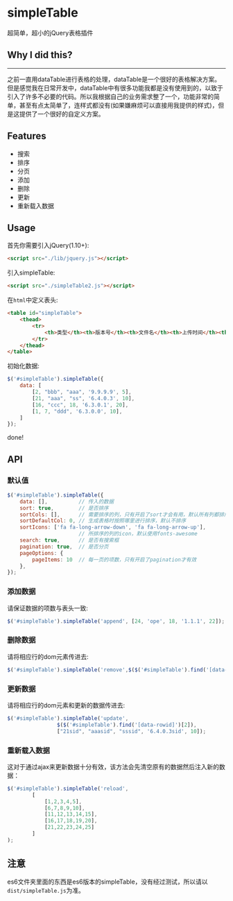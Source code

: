 # simpleTable
超简单，超小的jQuery表格插件

## Why I did this?
---
之前一直用dataTable进行表格的处理，dataTable是一个很好的表格解决方案。但是感觉我在日常开发中，dataTable中有很多功能我都是没有使用到的，以致于引入了许多不必要的代码。所以我根据自己的业务需求整了一个，功能非常的简单，甚至有点太简单了，连样式都没有(如果嫌麻烦可以直接用我提供的样式)，但是这提供了一个很好的自定义方案。

## Features

* 搜索
* 排序
* 分页
* 添加
* 删除
* 更新
* 重新载入数据

## Usage

首先你需要引入jQuery(1.10+):

```html
<script src="./lib/jquery.js"></script>
```

引入simpleTable:

```html
<script src="./simpleTable2.js"></script>
```

在`html`中定义表头:

```html
<table id="simpleTable">
    <thead>
        <tr>
            <th>类型</th><th>版本号</th><th>文件名</th><th>上传时间</th><th>操作</th>
        </tr>
    </thead>
</table>
```

初始化数据:

```js
$('#simpleTable').simpleTable({
    data: [
        [2, "bbb", "aaa", '9.9.9.9', 5],
        [21, "aaa", "ss", '6.4.0.3', 10],
        [16, "ccc", 18, '6.3.0.1', 20],
        [1, 7, "ddd", '6.3.0.0', 10],
    ]
});
```
done!

## API

### 默认值

```js
$('#simpleTable').simpleTable({
    data: [],          // 传入的数据
    sort: true,        // 是否排序
    sortCols: [],      // 需要排序的列，只有开启了sort才会有用，默认所有列都排序。传进去的应该是一个布尔值的数组，数组大小应与表头一致
    sortDefaultCol: 0, // 生成表格时按照哪里进行排序，默认不排序
    sortIcons: ['fa fa-long-arrow-down', 'fa fa-long-arrow-up'],
                       // 所排序的列的icon，默认使用fonts-awesome
    search: true,      // 是否有搜索框
    pagination: true,  // 是否分页
    pageOptions: {
        pageItems: 10  // 每一页的项数，只有开启了pagination才有效
    },
});
```

### 添加数据
请保证数据的项数与表头一致:

```js
$('#simpleTable').simpleTable('append', [24, 'ope', 18, '1.1.1', 22]);
```

### 删除数据
请将相应行的dom元素传进去:

```js
$('#simpleTable').simpleTable('remove',$($('#simpleTable').find('[data-rowid]')[2]));
```

### 更新数据
请将相应行的dom元素和更新的数据传进去:

```js
$('#simpleTable').simpleTable('update',
                $($('#simpleTable').find('[data-rowid]')[2]),
                ["21sid", "aaasid", "sssid", '6.4.0.3sid', 10]);
```

### 重新载入数据
这对于通过ajax来更新数据十分有效，该方法会先清空原有的数据然后注入新的数据：

```js
$('#simpleTable').simpleTable('reload',
        [
            [1,2,3,4,5],
            [6,7,8,9,10],
            [11,12,13,14,15],
            [16,17,18,19,20],
            [21,22,23,24,25]
        ]
);
```

## 注意
es6文件夹里面的东西是es6版本的simpleTable，没有经过测试，所以请以`dist/simpleTable.js`为准。
